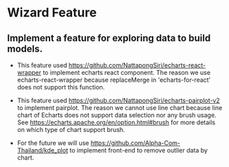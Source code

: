 # Wizard Feature

## Implement a feature for exploring data to build models.

- This feature used https://github.com/NattapongSiri/echarts-react-wrapper to implement echarts react component.
The reason we use echarts-react-wrapper because replaceMerge in 'echarts-for-react' does not support this function.

- This feature used https://github.com/NattapongSiri/echarts-pairplot-v2 to implement pairplot.
The reason we cannot use line chart because line chart of Echarts does not support data selection nor any brush usage.
See https://echarts.apache.org/en/option.html#brush for more details on which type of chart support brush.

- For the future we will use https://github.com/Alpha-Com-Thailand/kde_plot to implement front-end to remove outlier data by chart.

